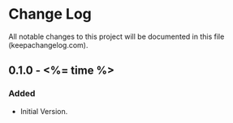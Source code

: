 # Change Log
All notable changes to this project will be documented in this file (keepachangelog.com).

## 0.1.0 - <%= time %>
### Added
- Initial Version.
